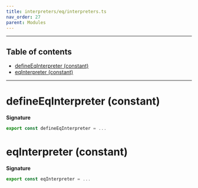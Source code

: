```yaml
---
title: interpreters/eq/interpreters.ts
nav_order: 27
parent: Modules
---
```


---

<h2 class="text-delta">Table of contents</h2>

- [defineEqInterpreter (constant)](#defineeqinterpreter-constant)
- [eqInterpreter (constant)](#eqinterpreter-constant)

---

# defineEqInterpreter (constant)

**Signature**

```ts
export const defineEqInterpreter = ...
```

# eqInterpreter (constant)

**Signature**

```ts
export const eqInterpreter = ...
```
